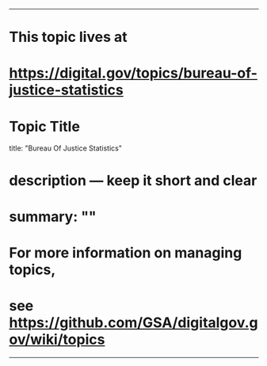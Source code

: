 
---
# This topic lives at
# https://digital.gov/topics/bureau-of-justice-statistics

# Topic Title
title: "Bureau Of Justice Statistics"

# description — keep it short and clear
# summary: ""


# For more information on managing topics,
# see https://github.com/GSA/digitalgov.gov/wiki/topics
---